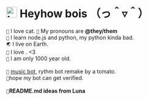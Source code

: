 # <img src="https://user-images.githubusercontent.com/1303154/88677602-1635ba80-d120-11ea-84d8-d263ba5fc3c0.gif" width="28px" alt="hi"> **Heyhow bois** （っ＾▿＾）

`🎏` I love cat.
`💖` My pronouns are **@they/them**  <br />
`📜` I learn node.js and python, my python kinda bad. <br>
`🌏` I live on Earth. <br>
`💜` I love  . &lt;3 <br />
`🎉` I am only 1000 year old. <br>
<br />
`🎁` [music bot](https://discord.com/api/oauth2/authorize?client_id=875563372974850059&permissions=36752704&scope=bot), rythm bot remake by a tomato. <br />
`🎎`hope my bot can get verified.<br />
<br />
`🎄`**README.md ideas from Luna**

